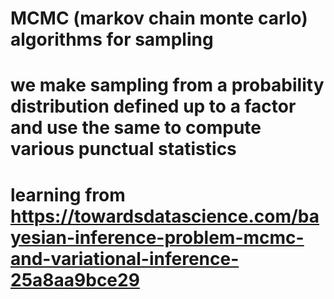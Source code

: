 # MCMC (markov chain monte carlo) algorithms for sampling
# we make sampling from a probability distribution defined up to a factor and use the same to compute various punctual statistics
# learning from https://towardsdatascience.com/bayesian-inference-problem-mcmc-and-variational-inference-25a8aa9bce29
